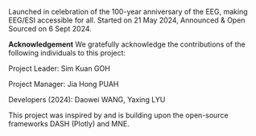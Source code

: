 Launched in celebration of the 100-year anniversary of the EEG, making EEG/ESI accessible for all. Started on 21 May 2024, Announced & Open Sourced on 6 Sept 2024.

**Acknowledgement**
We gratefully acknowledge the contributions of the following individuals to this project:

Project Leader: Sim Kuan GOH

Project Manager: Jia Hong PUAH

Developers (2024): Daowei WANG, Yaxing LYU

This project was inspired by and is building upon the open-source frameworks DASH (Plotly) and MNE.

<!--

**Here are some ideas to get you started:**

🙋‍♀️ A short introduction - what is your organization all about?
🌈 Contribution guidelines - how can the community get involved?
👩‍💻 Useful resources - where can the community find your docs? Is there anything else the community should know?
🍿 Fun facts - what does your team eat for breakfast?
🧙 Remember, you can do mighty things with the power of [Markdown](https://docs.github.com/github/writing-on-github/getting-started-with-writing-and-formatting-on-github/basic-writing-and-formatting-syntax)
-->
